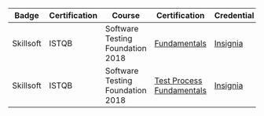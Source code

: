 | Badge| Certification | Course | Certification | Credential|
| ------ | ------ |------ | ------ | ------ |
| Skillsoft | ISTQB | Software Testing Foundation 2018 | [Fundamentals](https://skillsoft.digitalbadges.skillsoft.com/55fba1ad-e444-4b8f-8117-8c8266a66aaf) | [Insignia](https://api.accredible.com/v1/credential/generate_baked_badge?credential_id=68593837)|
| Skillsoft | ISTQB | Software Testing Foundation 2018 | [Test Process Fundamentals](https://skillsoft.digitalbadges.skillsoft.com/8f4e10ac-aaa0-48d1-90e1-fcf66d3c69fa#gs.q7s6ay) | [Insignia](https://api.accredible.com/v1/credential/generate_baked_badge?credential_id=68610697)|
